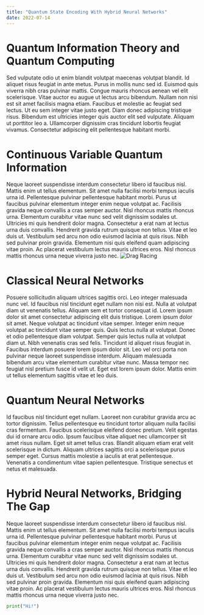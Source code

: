 ```yaml
---
title: "Quantum State Encoding With Hybrid Neural Networks"
date: 2022-07-14
---
```

# Quantum Information Theory and Quantum Computing
Sed vulputate odio ut enim blandit volutpat maecenas volutpat blandit. Id aliquet risus feugiat in ante metus. Purus in mollis nunc sed id. Euismod quis viverra nibh cras pulvinar mattis. Congue mauris rhoncus aenean vel elit scelerisque. Vitae auctor eu augue ut lectus arcu bibendum. Nullam non nisi est sit amet facilisis magna etiam. Faucibus et molestie ac feugiat sed lectus. Ut eu sem integer vitae justo eget. Diam donec adipiscing tristique risus. Bibendum est ultricies integer quis auctor elit sed vulputate. Aliquam ut porttitor leo a. Ullamcorper dignissim cras tincidunt lobortis feugiat vivamus. Consectetur adipiscing elit pellentesque habitant morbi.

# Continuous Variable Quantum Information
Neque laoreet suspendisse interdum consectetur libero id faucibus nisl. Mattis enim ut tellus elementum. Sit amet nulla facilisi morbi tempus iaculis urna id. Pellentesque pulvinar pellentesque habitant morbi. Purus ut faucibus pulvinar elementum integer enim neque volutpat ac. Facilisis gravida neque convallis a cras semper auctor. Nisl rhoncus mattis rhoncus urna. Elementum curabitur vitae nunc sed velit dignissim sodales ut. Ultricies mi quis hendrerit dolor magna. Consectetur a erat nam at lectus urna duis convallis. Hendrerit gravida rutrum quisque non tellus. Vitae et leo duis ut. Vestibulum sed arcu non odio euismod lacinia at quis risus. Nibh sed pulvinar proin gravida. Elementum nisi quis eleifend quam adipiscing vitae proin. Ac placerat vestibulum lectus mauris ultrices eros. Nisl rhoncus mattis rhoncus urna neque viverra justo nec.
![Drag Racing](.../_post/deneme.png)

# Classical Neural Networks

Posuere sollicitudin aliquam ultrices sagittis orci. Leo integer malesuada nunc vel. Id faucibus nisl tincidunt eget nullam non nisi est. Nulla at volutpat diam ut venenatis tellus. Aliquam sem et tortor consequat id. Lorem ipsum dolor sit amet consectetur adipiscing elit duis tristique. Lorem ipsum dolor sit amet. Neque volutpat ac tincidunt vitae semper. Integer enim neque volutpat ac tincidunt vitae semper quis. Quis lectus nulla at volutpat. Donec et odio pellentesque diam volutpat. Semper quis lectus nulla at volutpat diam ut. Nibh venenatis cras sed felis. Tincidunt id aliquet risus feugiat in. Faucibus interdum posuere lorem ipsum dolor sit. Leo vel orci porta non pulvinar neque laoreet suspendisse interdum. Aliquam malesuada bibendum arcu vitae elementum curabitur vitae nunc. Massa tempor nec feugiat nisl pretium fusce id velit ut. Eget est lorem ipsum dolor. Mattis enim ut tellus elementum sagittis vitae et leo duis.

# Quantum Neural Networks

Id faucibus nisl tincidunt eget nullam. Laoreet non curabitur gravida arcu ac tortor dignissim. Tellus pellentesque eu tincidunt tortor aliquam nulla facilisi cras fermentum. Faucibus scelerisque eleifend donec pretium. Velit egestas dui id ornare arcu odio. Ipsum faucibus vitae aliquet nec ullamcorper sit amet risus nullam. Eget sit amet tellus cras. Blandit aliquam etiam erat velit scelerisque in dictum. Aliquam ultrices sagittis orci a scelerisque purus semper eget. Cursus mattis molestie a iaculis at erat pellentesque. Venenatis a condimentum vitae sapien pellentesque. Tristique senectus et netus et malesuada.

# Hybrid Neural Networks, Bridging The Gap
Neque laoreet suspendisse interdum consectetur libero id faucibus nisl. Mattis enim ut tellus elementum. Sit amet nulla facilisi morbi tempus iaculis urna id. Pellentesque pulvinar pellentesque habitant morbi. Purus ut faucibus pulvinar elementum integer enim neque volutpat ac. Facilisis gravida neque convallis a cras semper auctor. Nisl rhoncus mattis rhoncus urna. Elementum curabitur vitae nunc sed velit dignissim sodales ut. Ultricies mi quis hendrerit dolor magna. Consectetur a erat nam at lectus urna duis convallis. Hendrerit gravida rutrum quisque non tellus. Vitae et leo duis ut. Vestibulum sed arcu non odio euismod lacinia at quis risus. Nibh sed pulvinar proin gravida. Elementum nisi quis eleifend quam adipiscing vitae proin. Ac placerat vestibulum lectus mauris ultrices eros. Nisl rhoncus mattis rhoncus urna neque viverra justo nec.


```python
print("Hi!")
```
